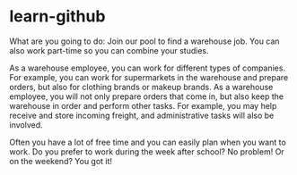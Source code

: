 # learn-github

What are you going to do:
Join our pool to find a warehouse job. You can also work part-time so you can combine your studies.

As a warehouse employee, you can work for different types of companies. For example, you can work for supermarkets in the warehouse and prepare orders, but also for clothing brands or makeup brands. As a warehouse employee, you will not only prepare orders that come in, but also keep the warehouse in order and perform other tasks. For example, you may help receive and store incoming freight, and administrative tasks will also be involved.

Often you have a lot of free time and you can easily plan when you want to work. Do you prefer to work during the week after school? No problem! Or on the weekend? You got it!
